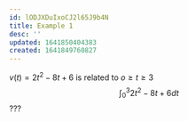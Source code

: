 ```yaml
---
id: lODJXDuIxoCJ2l65J9b4N
title: Example 1
desc: ''
updated: 1641850404383
created: 1641849760827
---
```

$v(t)=2t^2-8t+6$ is related to $o \ge t \ge 3$
$$
\int_{0}^{3}{2t^2-8t+6} dt
$$
???